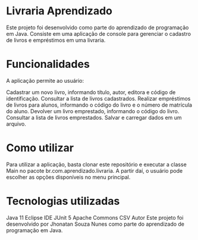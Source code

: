 # <h1>Livraria Aprendizado</h1>
Este projeto foi desenvolvido como parte do aprendizado de programação em Java. Consiste em uma aplicação de console para gerenciar o cadastro de livros e empréstimos em uma livraria.

# <h1>Funcionalidades</h1>
A aplicação permite ao usuário:

Cadastrar um novo livro, informando título, autor, editora e código de identificação.
Consultar a lista de livros cadastrados.
Realizar empréstimos de livros para alunos, informando o código do livro e o número de matrícula do aluno.
Devolver um livro emprestado, informando o código do livro.
Consultar a lista de livros emprestados.
Salvar e carregar dados em um arquivo.
# <h1>Como utilizar</h1>
Para utilizar a aplicação, basta clonar este repositório e executar a classe Main no pacote br.com.aprendizado.livraria. A partir daí, o usuário pode escolher as opções disponíveis no menu principal.

# <h1>Tecnologias utilizadas</h1>
Java 11
Eclipse IDE
JUnit 5
Apache Commons CSV
Autor
Este projeto foi desenvolvido por Jhonatan Souza Nunes como parte do aprendizado de programação em Java.
